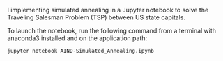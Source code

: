 I implementing simulated annealing in a Jupyter notebook to solve the Traveling Salesman Problem (TSP) between US state capitals.

To launch the notebook, run the following command from a terminal with anaconda3 installed and on the application path:

    jupyter notebook AIND-Simulated_Annealing.ipynb
